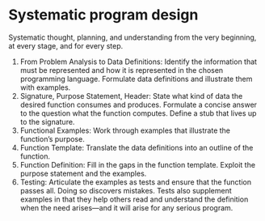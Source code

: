# Systematic program design

Systematic thought, planning, and understanding from the very beginning, at every stage, and for every step.

1. From Problem Analysis to Data Definitions: Identify the information that must be represented and how it is represented in the chosen programming language. Formulate data definitions and illustrate them with examples.
2. Signature, Purpose Statement, Header: State what kind of data the desired function consumes and produces. Formulate a concise answer to the question what the function computes. Define a stub that lives up to the signature.
3. Functional Examples: Work through examples that illustrate the function’s purpose. 
4. Function Template: Translate the data definitions into an outline of the function. 
5. Function Definition: Fill in the gaps in the function template. Exploit the purpose statement and the examples. 
6. Testing: Articulate the examples as tests and ensure that the function passes all. Doing so discovers mistakes. Tests also supplement examples in that they help others read and understand the definition when the need arises—and it will arise for any serious program.